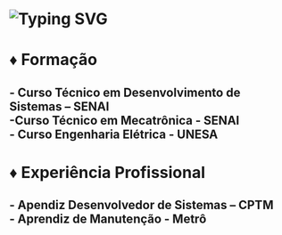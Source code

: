 <h1> <a ><img src="https://readme-typing-svg.herokuapp.com?font=Fira+Code&pause=1000&random=false&width=435&lines=Maria+Luísa+Pereira+.+.+." alt="Typing SVG"&color#80080 /></a> </h1>
<h1>♦ Formação</h1>
<h2>- Curso Técnico em Desenvolvimento de Sistemas – SENAI 
<br>-Curso Técnico em Mecatrônica - SENAI
<br>- Curso Engenharia Elétrica - UNESA
</h2>
<h1>♦ Experiência Profissional</h1>
<h2>- Apendiz Desenvolvedor de Sistemas – CPTM
<br>- Aprendiz de Manutenção - Metrô
</h2>



